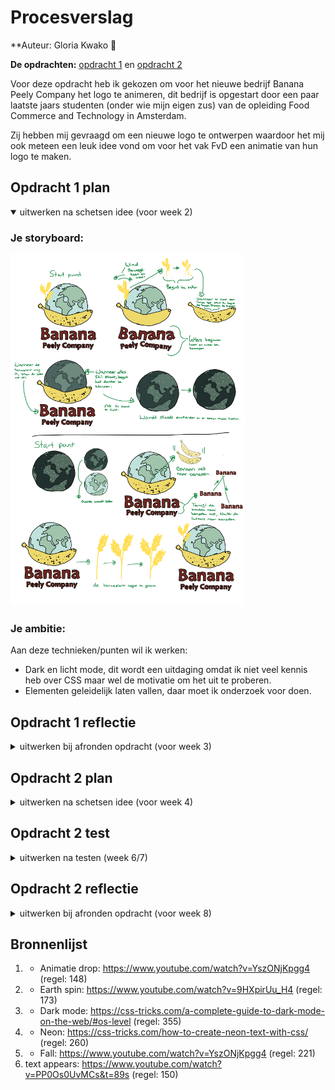# Procesverslag
**Auteur: 
Gloria Kwako 👾

**De opdrachten:** [opdracht 1](opdracht1/index.html) en [opdracht 2](opdracht2/index.html)

Voor deze opdracht heb ik gekozen om voor het nieuwe bedrijf Banana Peely Company het logo te animeren, dit bedrijf is opgestart door een paar laatste jaars studenten (onder wie mijn eigen zus) van de opleiding Food Commerce and Technology in Amsterdam.

Zij hebben mij gevraagd om een nieuwe logo te ontwerpen waardoor het mij ook meteen een leuk idee vond om voor het vak FvD een animatie van hun logo te maken. 


## Opdracht 1 plan

<details open>
  <summary>uitwerken na schetsen idee (voor week 2)</summary>


  ### Je storyboard:
  <img src="readme-images/schets.png" width="375px" alt="storyboard voor opdracht 1">


  ### Je ambitie: 
  Aan deze technieken/punten wil ik werken:
  - Dark en licht mode, dit wordt een uitdaging omdat ik niet veel kennis heb over CSS maar wel de motivatie om het uit te proberen.
  - Elementen geleidelijk laten vallen, daar moet ik onderzoek voor doen.
 
</details>



## Opdracht 1 reflectie

<details>
  <summary>uitwerken bij afronden opdracht (voor week 3)</summary>


  ### Je uitkomst - karakteristiek screenshot(s):
  <img src="readme-images/darkmode.png" width="375px" alt="uitomst opdracht 1">
    <img src="readme-images/lightmode.png" width="375px" alt="uitomst opdracht 1">


  ### Dit ging goed/Heb ik geleerd: 
  Bij de darkmode is het mij gelukt om een leuke schaduw toe te voegen bij de letters en natuurlijk de dark mode zelf.

  Hier zie je als je computer dark mode aan heeft staan dat de layout helemaal veranderd is naar dark: 
  <img src="readme-images/darkmode.png" width="375px" alt="uitomst opdracht 1">

  En bij de light mode is alles juist lichter: 
  <img src="readme-images/lightmode.png" width="375px" alt="uitomst opdracht 1">

  Dit zijn de animaties die ik heb toegevoegd:
    <img src="readme-images/1:3.png" width="375px" alt="uitomst opdracht 1">
    <img src="readme-images/2:3.png" width="375px" alt="uitomst opdracht 1">
    <img src="readme-images/3:3.png" width="375px" alt="uitomst opdracht 1">
    <img src="readme-images/12.png" width="375px" alt="uitomst opdracht 1">
    <img src="readme-images/22.png" width="375px" alt="uitomst opdracht 1">
    

  ### Dit was lastig/Is niet gelukt:
  Het is mij helaas niet gelukt om de planten toe te voegen die bij de logo hoort, ook heb ik niet veel tijd kunnen besteden aan de light mode omdat ik erg gefocussed was op de darkmode "wat super toff was!"

  <img src="readme-images/lightmode.png" width="375px" alt="uitomst opdracht 1">
</details>



## Opdracht 2 plan

<details>
  <summary>uitwerken na schetsen idee (voor week 4)</summary>


  ### Je ontwerp:
  <img src="readme-images/schets2" width="375px" alt="ontwerp opdracht 2">


  ### Je ambitie: 
  Aan deze technieken/punten wil ik werken:
  - Alles responsief maken
  - Met verschillende bedieningen werken
  - Animaties
  - ...
</details>



## Opdracht 2 test

<details>
  <summary>uitwerken na testen (week 6/7)</summary>

  Neem minimaal 5 bevindingen op:



  ### Bevinding 1:
  Omschrijving van wat er nog niet orde was (tekst en afbeeding(en)).

  #### oplossing:
  Beschrijving hoe je het hebt hebt opgelost of als het niet gelukt is hoe je het zou oplossen (tekst en afbeeding(en)).



  ### Bevinding 2:
  Omschrijving van wat er nog niet orde was (tekst en afbeeding(en)).

  #### oplossing:
  Beschrijving hoe je het hebt hebt opgelost of als het niet gelukt is hoe je het zou oplossen (tekst en afbeeding(en)).



  ### Bevinding 3:
  ...
</details>



## Opdracht 2 reflectie

<details>
  <summary>uitwerken bij afronden opdracht (voor week 8)</summary>

  ### Je uitkomst - karakteristiek screenshot(s):
  <img src="readme-images/dummy-plaatje.svg" width="375px" alt="uitkomst opdracht 2">


  ### Dit ging goed/Heb ik geleerd: 
  Korte omschrijving met plaatje(s)

  <img src="readme-images/dummy-plaatje.svg" width="375px" alt="top">


  ### Dit was lastig/Is niet gelukt:
  Korte omschrijving met plaatje(s)

  <img src="readme-images/dummy-plaatje.svg" width="375px" alt="bummer">
</details>



## Bronnenlijst
  1. - Animatie drop: https://www.youtube.com/watch?v=YszONjKpgg4 (regel: 148)
  2. - Earth spin: https://www.youtube.com/watch?v=9HXpirUu_H4 (regel: 173)
  3. - Dark mode: https://css-tricks.com/a-complete-guide-to-dark-mode-on-the-web/#os-level (regel: 355)
  4. - Neon: https://css-tricks.com/how-to-create-neon-text-with-css/ (regel: 260)
  5. - Fall: https://www.youtube.com/watch?v=YszONjKpgg4 (regel: 221)
  6. text appears: https://www.youtube.com/watch?v=PP0Os0UvMCs&t=89s (regel: 150)